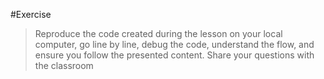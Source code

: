 #Exercise
>Reproduce the code created during the lesson on your local
>computer, go line by line, debug the code, understand the
>flow, and ensure you follow the presented content. Share your
>questions with the classroom